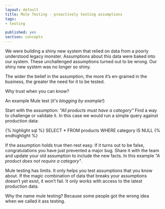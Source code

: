 ```yaml
---
layout: default
title: Mule Testing - proactively testing assumptions
tags:
- testing

published: yes
section: concepts
---
```

We were building a shiny new system that relied on data from a poorly understood legacy monster. Assumptions about this data were baked into our system. These unchallenged assumptions turned out to be wrong. Our shiny new system was no longer so shiny.

The wider the belief in the assumption, the more it’s en-grained in the business, the greater the need for it to be tested.

Why trust when you can know?

An example Mule test (*it's blogging by example!*)

Start with the assumption: *"All products must have a category"*
Find a way to challenge or validate it. In this case we would run a simple query against production data:

{% highlight sql %}
    SELECT * FROM products WHERE category IS NULL
{% endhighlight %}
    

If the assumption holds true then rest easy. If it turns out to be false, congratulations you have just prevented a major bug. Share it with the team and update your old assumption to include the new facts.
In this example *"A product does not require a category"*.

Mule testing has limits. It only helps you test assumptions that you know about. If the magic combination of data that breaks your assumptions doesn’t yet exist, it won’t fail. It only works with access to the latest production data.

Why the name mule testing? Because some people got the wrong idea when we called it ass testing.